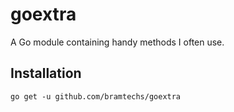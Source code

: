 # goextra
A Go module containing handy methods I often use.

## Installation
```console
go get -u github.com/bramtechs/goextra
```
